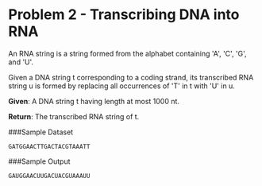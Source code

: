 Problem 2 - Transcribing DNA into RNA
=====================================

An RNA string is a string formed from the alphabet containing 'A', 'C', 'G', and 'U'.

Given a DNA string t corresponding to a coding strand, its transcribed RNA string u is formed by replacing all occurrences of 'T' in t with 'U' in u.

**Given**: A DNA string t having length at most 1000 nt.

**Return**: The transcribed RNA string of t.

###Sample Dataset

    GATGGAACTTGACTACGTAAATT
    
###Sample Output

    GAUGGAACUUGACUACGUAAAUU